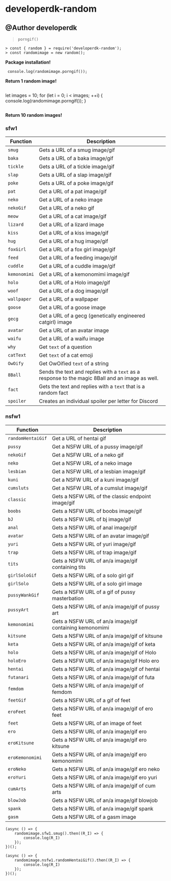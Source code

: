 # developerdk-random
## @Author developerdk

>```
> porngif()
>```

```
> const { random } = require('developerdk-random');
> const randomimage = new random();
```
**Package installation!**

```
 console.log(randomimage.porngif());
```
**Return 1 random image!**

>```
 let images = 10;
 for (let i = 0; i < images; ++i) {
 	console.log(randomimage.porngif());
 }
>```
**Return 10 random images!**

### sfw1

| Function | Description |
| -------- | ----------- |
| `smug` | Gets a URL of a smug image/gif |
| `baka` | Gets a URL of a baka image/gif |
| `tickle` | Gets a URL of a tickle image/gif |
| `slap` | Gets a URL of a slap image/gif |
| `poke` | Gets a URL of a poke image/gif |
| `pat`  | Get a URL of a pat image/gif |
| `neko` | Get a URL of a neko image |
| `nekoGif` | Get a URL of a neko gif |
| `meow` | Get a URL of a cat image/gif |
| `lizard` | Get a URL of a lizard image |
| `kiss` | Get a URL of a kiss image/gif |
| `hug`  | Get a URL of a hug image/gif |
| `foxGirl` | Get a URL of a fox girl image/gif |
| `feed` | Get a URL of a feeding image/gif |
| `cuddle` | Get a URL of a cuddle image/gif |
| `kemonomimi` | Get a URL of a kemonomimi image/gif |
| `holo` | Get a URL of a Holo image/gif |
| `woof` | Get a URL of a dog image/gif |
| `wallpaper` | Get a URL of a wallpaper |
| `goose` | Get a URL of a goose image |
| `gecg` | Get a URL of a gecg (genetically engineered catgirl) image |
| `avatar` | Get a URL of an avatar image |
| `waifu` | Get a URL of a waifu image |
| `why` | Get `text` of a question |
| `catText`| Get `text` of a cat emoji |
| `OwOify` | Get OwOified `text` of a string |
| `8Ball` | Sends the text and replies with a `text` as a response to the magic 8Ball and an image as well.|
| `fact` | Gets the text and replies with a `text` that is a random fact |
| `spoiler` | Creates an individual spoiler per letter for Discord |

### nsfw1

| Function | Description |
| -------- | ----------- |
| `randomHentaiGif` | Get a URL of hentai gif |
| `pussy` | Get a NSFW URL of a pussy image/gif |
| `nekoGif`| Get a NSFW URL of a neko gif |
| `neko` | Get a NSFW URL of a neko image |
| `lesbian` | Get a NSFW URL of a lesbian image/gif |
| `kuni` | Get a NSFW URL of a kuni image/gif |
| `cumsluts` | Get a NSFW URL of a cumslut image/gif |
| `classic` | Gets a NSFW URL of the classic endpoint image/gif |
| `boobs` | Gets a NSFW URL of boobs image/gif |
| `bJ` | Gets a NSFW URL of bj image/gif |
| `anal` | Gets a NSFW URL of anal image/gif |
| `avatar` | Gets a NSFW URL of an avatar image/gif |
| `yuri` | Gets a NSFW URL of yuri image/gif |
| `trap` | Gets a NSFW URL of trap image/gif |
| `tits` | Gets a NSFW URL of an/a image/gif containing tits |
| `girlSoloGif` | Gets a NSFW URL of a solo girl gif |
| `girlSolo` | Gets a NSFW URL of a solo girl image |
| `pussyWankGif` | Gets a NSFW URL of a gif of pussy masterbation |
| `pussyArt` | Gets a NSFW URL of an/a image/gif of pussy art |
| `kemonomimi` | Gets a NSFW URL of an/a image/gif containing kemonomimi|
| `kitsune` | Gets a NSFW URL of an/a image/gif of kitsune |
| `keta` | Gets a NSFW URL of an/a image/gif of keta |
| `holo` | Gets a NSFW URL of an/a image/gif of Holo |
| `holoEro` | Gets a NSFW URL of an/a image/gif Holo ero |
| `hentai` | Gets a NSFW URL of an/a image/gif of hentai |
| `futanari` | Gets a NSFW URL of an/a image/gif of futa |
| `femdom` | Gets a NSFW URL of an/a image/gif of femdom |
| `feetGif` | Gets a NSFW URL of a gif of feet |
| `eroFeet` | Gets a NSFW URL of an/a image/gif of ero feet |
| `feet` | Gets a NSFW URL of an image of feet |
| `ero` | Gets a NSFW URL of an/a image/gif ero |
| `eroKitsune` | Gets a NSFW URL of an/a image/gif ero kitsune |
| `eroKemonomimi` | Gets a NSFW URL of an/a image/gif ero kemonomimi |
| `eroNeko` | Gets a NSFW URL of an/a image/gif ero neko |
| `eroYuri` | Gets a NSFW URL of an/a image/gif ero yuri |
| `cumArts` | Gets a NSFW URL of an/a image/gif of cum arts |
| `blowJob` | Gets a NSFW URL of an/a image/gif blowjob |
| `spank` | Gets a NSFW URL of an/a image/gif spank |
| `gasm` | Gets a NSFW URL of a gasm image |

```
(async () => {
	randomimage.sfw1.smug().then((R_I) => {
		console.log(R_I)
	});
})();
```

```
(async () => {
	randomimage.nsfw1.randomHentaiGif().then((R_I) => {
		console.log(R_I)
	});
})();
```
